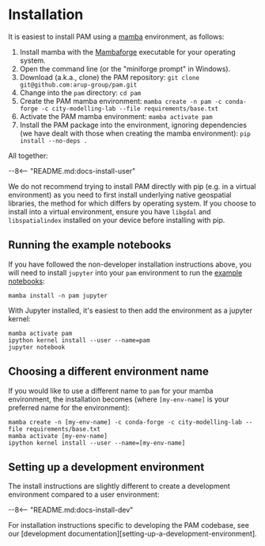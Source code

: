 
# Installation

It is easiest to install PAM using a [mamba](https://mamba.readthedocs.io/en/latest/index.html) environment, as follows:

1. Install mamba with the [Mambaforge](https://github.com/conda-forge/miniforge#mambaforge) executable for your operating system.
2. Open the command line (or the "miniforge prompt" in Windows).
3. Download (a.k.a., clone) the PAM repository: `git clone git@github.com:arup-group/pam.git`
4. Change into the `pam` directory: `cd pam`
5. Create the PAM mamba environment: `mamba create -n pam -c conda-forge -c city-modelling-lab --file requirements/base.txt`
6. Activate the PAM mamba environment: `mamba activate pam`
7. Install the PAM package into the environment, ignoring dependencies (we have dealt with those when creating the mamba environment): `pip install --no-deps .`

All together:

--8<-- "README.md:docs-install-user"

We do not recommend trying to install PAM directly with pip (e.g. in a virtual environment) as you need to first install underlying native geospatial libraries, the method for which differs by operating system.
If you choose to install into a virtual environment, ensure you have `libgdal` and `libspatialindex` installed on your device before installing with pip. 

## Running the example notebooks
If you have followed the non-developer installation instructions above, you will need to install `jupyter` into your `pam` environment to run the [example notebooks](https://github.com/arup-group/pam/tree/main/examples):

``` shell
mamba install -n pam jupyter
```

With Jupyter installed, it's easiest to then add the environment as a jupyter kernel: 

``` shell
mamba activate pam
ipython kernel install --user --name=pam
jupyter notebook
```

## Choosing a different environment name
If you would like to use a different name to `pam` for your mamba environment, the installation becomes (where `[my-env-name]` is your preferred name for the environment):

``` shell
mamba create -n [my-env-name] -c conda-forge -c city-modelling-lab --file requirements/base.txt
mamba activate [my-env-name]
ipython kernel install --user --name=[my-env-name]
```

## Setting up a development environment

The install instructions are slightly different to create a development environment compared to a user environment:

--8<-- "README.md:docs-install-dev"

For installation instructions specific to developing the PAM codebase, see our [development documentation][setting-up-a-development-environment].
